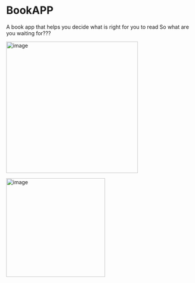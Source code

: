 # BookAPP
A book app that helps you decide what is right for you to read
So what are you waiting for???

<img width="353" alt="image" src="https://github.com/chenAmrani/BookAPP/assets/109721571/edbcd122-eb0e-448e-82fc-0ac1cd6b7bb9">


<bar></bar>

<img width="265" alt="image" src="https://github.com/chenAmrani/BookAPP/assets/109721571/990e5979-39aa-4c7b-9958-cbce753e8922">
